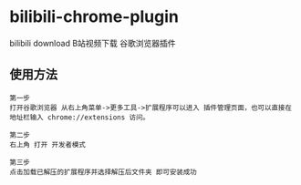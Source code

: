 # bilibili-chrome-plugin
bilibili download B站视频下载 谷歌浏览器插件

## 使用方法
```
第一步
打开谷歌浏览器 从右上角菜单->更多工具->扩展程序可以进入 插件管理页面，也可以直接在地址栏输入 chrome://extensions 访问。

第二步
右上角 打开 开发者模式

第三步
点击加载已解压的扩展程序并选择解压后文件夹 即可安装成功
```
